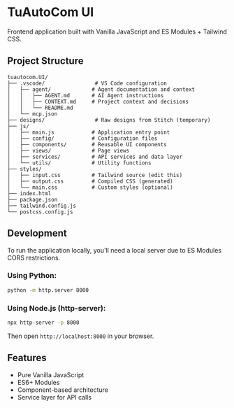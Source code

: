 # TuAutoCom UI

Frontend application built with Vanilla JavaScript and ES Modules + Tailwind CSS.

## Project Structure

```
tuautocom.UI/
├── .vscode/                # VS Code configuration
│   ├── agent/             # Agent documentation and context
│   │   ├── AGENT.md       # AI Agent instructions
│   │   ├── CONTEXT.md     # Project context and decisions
│   │   └── README.md
│   └── mcp.json
├── designs/                # Raw designs from Stitch (temporary)
├── js/
│   ├── main.js            # Application entry point
│   ├── config/            # Configuration files
│   ├── components/        # Reusable UI components
│   ├── views/             # Page views
│   ├── services/          # API services and data layer
│   └── utils/             # Utility functions
├── styles/
│   ├── input.css          # Tailwind source (edit this)
│   ├── output.css         # Compiled CSS (generated)
│   └── main.css           # Custom styles (optional)
├── index.html
├── package.json
├── tailwind.config.js
└── postcss.config.js
```

## Development

To run the application locally, you'll need a local server due to ES Modules CORS restrictions.

### Using Python:
```bash
python -m http.server 8000
```

### Using Node.js (http-server):
```bash
npx http-server -p 8000
```

Then open `http://localhost:8000` in your browser.

## Features

- Pure Vanilla JavaScript
- ES6+ Modules
- Component-based architecture
- Service layer for API calls
